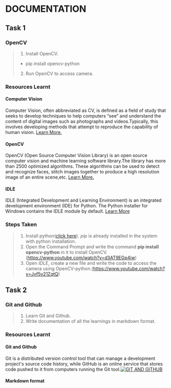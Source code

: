 # DOCUMENTATION
## Task 1
### OpenCV

> 1. Install OpenCV.
> - pip install opencv-python
> 2. Run OpenCV to access camera.

### Resources Learnt
#### Computer Vision

Computer Vision, often abbreviated as CV, is defined as a field of study that seeks to develop techniques to help computers “see” and understand the content of digital images such as photographs and videos.Typically, this involves developing methods that attempt to reproduce the capability of human vision. [Learn More.](https://machinelearningmastery.com/what-is-computer-vision/)

#### OpenCV

OpenCV (Open Source Computer Vision Library) is an open source computer vision and machine learning software library.The library has more than 2500 optimized algorithms. These algorithms can be used to detect and recognize faces, stitch images together to produce a high resolution image of an entire scene,etc. [Learn More.](https://opencv.org/about/)

#### IDLE

IDLE (Integrated Development and Learning Environment) is an integrated development environment (IDE) for Python. The Python installer for Windows contains the IDLE module by default. [Learn More](https://www.tutorialsteacher.com/python/python-idle)

### Steps Taken

> 1. Install python([click here](https://www.python.org/downloads/)). _pip_ is already installed in the system with python installation.
> 2. Open the Command Prompt and write the command __pip install opencv-python__ in it to install OpenCV.(https://www.youtube.com/watch?v=d3AT9EGp4iw) 
> 3. Open _IDLE_, create a new file and write the code to access the camera using OpenCV-python.(https://www.youtube.com/watch?v=Jvf5y21ZqtQ)

## Task 2
### Git and Github

> 1. Learn Git and Github.
> 2. Write documentation of all the learnings in markdown format.

### Resources Learnt 
#### Git and Github

Git is a distributed version control tool that can manage a development project's source code history, while GitHub is an online service that stores code pushed to it from computers running the Git tool.[![GIT AND GITHUB](http://img.youtube.com/vi/watch?v=WbwIoQYP6no/0.jpg)](http://www.youtube.com/watch?v=WbwIoQYP6no)

#### Markdown format
 
 
